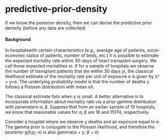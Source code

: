 # predictive-prior-density
If we know the posterior density, then we can derive the predictive prior dentsity (before any data are collected)

#### Background
In hospitalswith certain characteristics (e.g., average age of patients, socio-economic status of patients,
number of beds, etc.) it is possible to estimate the expected mortality rate within 30-days of
heart transplant surgery. We call those expected mortalities ei. If for a sample of hospitals
we observe the number of transplant patients that die within 30 days yi, the classical
likelihood estimate of the mortality rate per unit of exposure e is given by λ^ = y=e. The
underlying probability model is that the number of deaths y follows a Poisson distribution
with mean eλ.

The classical estimate fails when y is small. A better alternative is to incorporate information about mortality rate via a prior gamma distribution with parameters α; β. Suppose
that from an earlier sample of 10 hospitals, we know that reasonable values for α; β are 16
and 15174, respectively.

Consider a hospital where we observe y deaths and an exposure equal to e. The gamma
prior is conjugate to the Poisson likelihood, and therefore the posterior g(λjy; e) is also
gamma(α + y; β + e)

